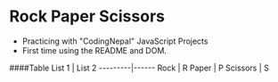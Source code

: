 # Rock Paper Scissors
- Practicing with "CodingNepal" JavaScript Projects
-  First time using the README and DOM.

####Table
List 1   | List 2
---------|------
Rock     | R
Paper    | P 
Scissors | S
